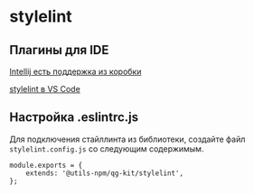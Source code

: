 # stylelint

## Плагины для IDE

[Intellij есть поддержка из коробки](https://plugins.jetbrains.com/plugin/9276-intellij-stylelint-plugin/)

[stylelint в VS Code](https://marketplace.visualstudio.com/items?itemName=shinnn.stylelint)

## Настройка .eslintrc.js
Для подключения стайллинта из библиотеки, создайте файл `stylelint.config.js` со следующим содержимым.

    module.exports = {
        extends: '@utils-npm/qg-kit/stylelint',
    };
